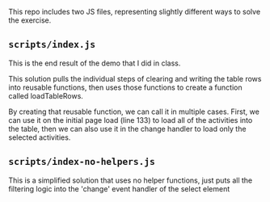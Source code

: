 This repo includes two JS files, representing slightly
different ways to solve the exercise.

## `scripts/index.js`

This is the end result of the demo that I did in class.

This solution pulls the individual steps of clearing and writing the table rows into reusable functions, then uses those functions to create a function called loadTableRows.

By creating that reusable function, we can call it in multiple cases. First, we can use it on the initial page load (line 133) to load all of the activities into the table, then we can also use it in the change handler to load only the selected activities.

## `scripts/index-no-helpers.js`

This is a simplified solution that uses no helper functions, just puts all the filtering logic into the 'change' event handler of the select element
